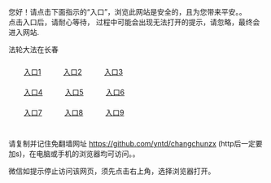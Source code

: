 您好！请点击下面指示的“入口”，浏览此网站是安全的，且为您带来平安。。 <br/>
点击入口后，请耐心等待， 过程中可能会出现无法打开的提示，请忽略，最终会进入网站. </br>

法轮大法在长春<br/>
<div style="padding:10px"><a style="margin:20px" target="_blank" href="https://d3tca01yo6kpoa.cloudfront.net/2Qpsp?dyclc" id="ccLink1" rel="nofollow">入口1</a> <a target="_blank" style="margin:20px" href="https://d3q8y1upzt1hog.cloudfront.net/2Qpsp?tjmjlh" id="ccLink2" rel="nofollow">入口2</a> <a style="margin:20px" target="_blank" href="https://d1p8xfrrgdihwg.cloudfront.net/2Qpsp?fzofzqfz" id="ccLink3" rel="nofollow">入口3</a></div>

<div style="padding:10px" ><a style="margin:20px" target="_blank" href="https://d3tca01yo6kpoa.cloudfront.net/2Qpsp?dyclc" id="ccLink4" rel="nofollow">入口4</a> <a style="margin:20px" href="https://d3q8y1upzt1hog.cloudfront.net/2Qpsp?tjmjlh" target="_blank" id="ccLink5" rel="nofollow">入口5</a> <a style="margin:20px" href="https://d1p8xfrrgdihwg.cloudfront.net/2Qpsp?fzofzqfz" target="_blank" id="ccLink6" rel="nofollow">入口6</a></div>

<div style="padding:10px"><a style="margin:20px" target="_blank" href="https://d3tca01yo6kpoa.cloudfront.net/2Qpsp?dyclc" id="ccLink7" rel="nofollow">入口7</a> <a style="margin:20px" href="https://d3q8y1upzt1hog.cloudfront.net/2Qpsp?tjmjlh" target="_blank" id="ccLink8" rel="nofollow">入口8</a> <a style="margin:20px" target="_blank" href="https://d1p8xfrrgdihwg.cloudfront.net/2Qpsp?fzofzqfz" id="ccLink9" rel="nofollow">入口9</a></div>

<br/>



请复制并记住免翻墙网址 https://github.com/yntd/changchunzx (http后一定要加s)，在电脑或手机的浏览器均可访问。。<br/>

微信如提示停止访问该网页，须先点击右上角，选择浏览器打开。
